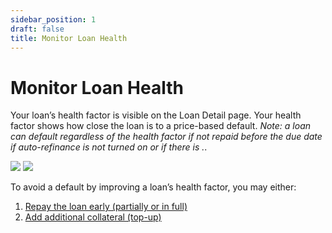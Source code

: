 ```yaml
---
sidebar_position: 1
draft: false
title: Monitor Loan Health
---
```

# Monitor Loan Health
Your loan’s health factor is visible on the Loan Detail page. Your health factor shows how close the loan is to a price-based default. *Note: a loan can default regardless of the health factor if not repaid before the due date if auto-refinance is not turned on or if there is .*. 
<!-- TODO: For more information on the health factor calculation, visit LINK. -->
![](https://d3q7ie80jbiqey.cloudfront.net/media/image/zoom/d9de1415-878a-4e9c-b90e-e4501e5143d4/1/80.208333333333/74.051490514905?0)
![](https://d3q7ie80jbiqey.cloudfront.net/media/image/zoom/925c4155-09ab-4fd5-9e52-384f37208d4f/1.5571428571429/50/61.314363143631?0)

To avoid a default by improving a loan’s health factor, you may either:
1. [Repay the loan early (partially or in full)](repay-a-loan.md)
2. [Add additional collateral (top-up)](top-up-a-loan.md)
